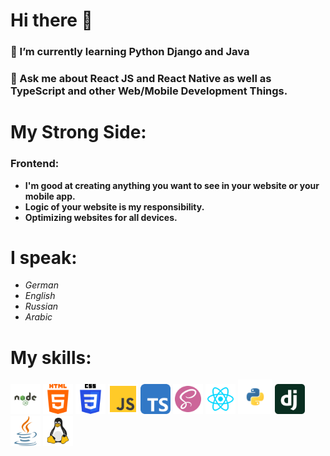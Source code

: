 # Hi there 👋

### 🌱 I’m currently learning Python Django and Java
### 💬 Ask me about React JS and React Native as well as TypeScript and other Web/Mobile Development Things.

# My Strong Side:
### Frontend:
- **I'm good at creating anything you want to see in your website or your mobile app.**
- **Logic of your website is my responsibility.**
- **Optimizing websites for all devices.**
  
# I speak:
- *German*
- *English*
- *Russian*
- *Arabic*

# My skills:
<p align="left">
    <img width="48" height="48" src="./SVG/node-js-svgrepo-com.svg"/> 
    <img width="48" height="48" src="./SVG/html5-01-svgrepo-com.svg"/>
    <img width="48" height="48" src="./SVG/css-3-svgrepo-com.svg"/>
    <img width="48" height="48" src="./SVG/js-svgrepo-com.svg"/>
    <img width="48" height="48" src="./SVG/typescript-svgrepo-com.svg"/>
    <img width="48" height="48" src="./SVG/scss2-svgrepo-com.svg"/>
    <img width="48" height="48" src="./SVG/reactjs-svgrepo-com.svg"/>
    <img width="55" height="55" src="./SVG/python-svgrepo-com.svg"/>
    <img width="48" height="48" src="./SVG/django-icon-svgrepo-com.svg"/>
    <img width="48" height="48" src="./SVG/java-svgrepo-com.svg"/>
    <img width="48" height="48" src="./SVG/linux-svgrepo-com.svg"/>

</p>

